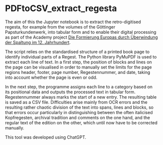 # PDFtoCSV_extract_regesta
The aim of this the Jupyter notebook is to extract the retro-digitised regesta, for example from the volumes of the Göttinger Papsturkundenwerk, into tabular form and to enable their digital processing as part of the Academy project [Die Formierung Europas durch Überwindung der Spaltung im 12. Jahrhundert](https://formierung-europas.uni-koeln.de/).

The script relies on the standardised structure of a printed book page to identify individual parts of a Regest. The Python library PyMuPDF is used to extract each line of text. In a first step, the position of blocks and lines on the page can be visualised in order to manually set the limits for the page regions header, footer, page number, Regestennummer, and date, taking into account whether the page is even or odd.

In the next step, the programme assigns each line to a category based on its positional data and outputs the processed text in tabular form. Regestennummer always marks the start of a new entry. The resulting table is saved as a CSV file.
Difficulties arise mainly from OCR errors and the resulting rather chaotic division of the text into spans, lines and blocks, so that errors occur particularly in distinguishing between the often italicised Kopfregesten, archival tradition and comments on the one hand, and the regular text of the edition on the other, which until now have to be corrected manually.

This tool was developed using ChatGPT.
